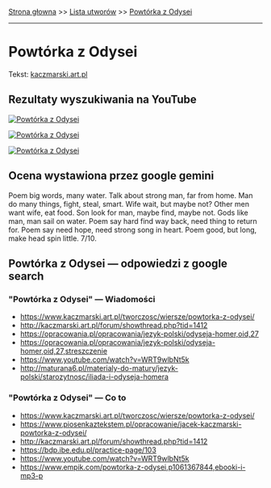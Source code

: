 [Strona głowna](../index.md) >> [Lista utworów](../list.md) >> [Powtórka z Odysei](469.md)

---

# Powtórka z Odysei

Tekst: [kaczmarski.art.pl](https://www.kaczmarski.art.pl/tworczosc/wiersze/powtorka-z-odysei/)

## Rezultaty wyszukiwania na YouTube

[![Powtórka z Odysei](http://img.youtube.com/vi/cz2VnOOHcmY/0.jpg)](https://www.youtube.com/watch?v=cz2VnOOHcmY "Jacek Kaczmarski - Powtórka z Odysei - YouTube")

[![Powtórka z Odysei](http://img.youtube.com/vi/NTNcxGVgn9I/0.jpg)](https://www.youtube.com/watch?v=NTNcxGVgn9I "Jacek Kaczmarski - Nasza klasa - YouTube")

[![Powtórka z Odysei](http://img.youtube.com/vi/WRT9wlbNt5k/0.jpg)](https://www.youtube.com/watch?v=WRT9wlbNt5k "Jacek Kaczmarski - Powtórka z Odysei - YouTube")

## Ocena wystawiona przez google gemini

Poem big words, many water. Talk about strong man, far from home. Man do many things, fight, steal, smart. Wife wait, but maybe not? Other men want wife, eat food. Son look for man, maybe find, maybe not. Gods like man, man sail on water. Poem say hard find way back, need thing to return for. Poem say need hope, need strong song in heart. Poem good, but long, make head spin little. 7/10.


## Powtórka z Odysei — odpowiedzi z google search

### "Powtórka z Odysei" — Wiadomości

 - <https://www.kaczmarski.art.pl/tworczosc/wiersze/powtorka-z-odysei/>
 - <http://kaczmarski.art.pl/forum/showthread.php?tid=1412>
 - <https://opracowania.pl/opracowania/jezyk-polski/odyseja-homer,oid,27>
 - <https://opracowania.pl/opracowania/jezyk-polski/odyseja-homer,oid,27,streszczenie>
 - <https://www.youtube.com/watch?v=WRT9wlbNt5k>
 - <http://maturana6.pl/materialy-do-matury/jezyk-polski/starozytnosc/iliada-i-odyseja-homera>

### "Powtórka z Odysei" — Co to

 - <https://www.kaczmarski.art.pl/tworczosc/wiersze/powtorka-z-odysei/>
 - <https://www.piosenkaztekstem.pl/opracowanie/jacek-kaczmarski-powtorka-z-odysei/>
 - <http://kaczmarski.art.pl/forum/showthread.php?tid=1412>
 - <https://bdp.ibe.edu.pl/practice-page/103>
 - <https://www.youtube.com/watch?v=WRT9wlbNt5k>
 - <https://www.empik.com/powtorka-z-odysei,p1061367844,ebooki-i-mp3-p>

